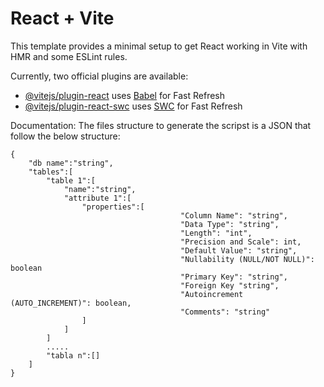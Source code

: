 # React + Vite

This template provides a minimal setup to get React working in Vite with HMR and some ESLint rules.

Currently, two official plugins are available:

- [@vitejs/plugin-react](https://github.com/vitejs/vite-plugin-react/blob/main/packages/plugin-react/README.md) uses [Babel](https://babeljs.io/) for Fast Refresh
- [@vitejs/plugin-react-swc](https://github.com/vitejs/vite-plugin-react-swc) uses [SWC](https://swc.rs/) for Fast Refresh

Documentation:
The files structure to generate the scripst is a JSON that follow the below structure:



```
{
	"db name":"string",
	"tables":[
		"table 1":[
			"name":"string",
			"attribute 1":[
				"properties":[
                                      "Column Name": "string",
                                      "Data Type": "string",
                                      "Length": "int",
                                      "Precision and Scale": int,
                                      "Default Value": "string",
                                      "Nullability (NULL/NOT NULL)": boolean
                                      "Primary Key": "string",
                                      "Foreign Key "string",
                                      "Autoincrement (AUTO_INCREMENT)": boolean,
                                      "Comments": "string"
				]
			]
		]
		.....
		"tabla n":[]	
	]
}


```
